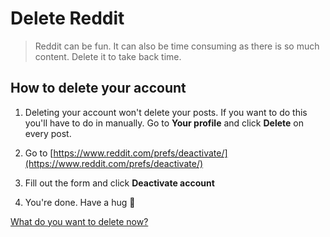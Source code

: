# Delete Reddit

> Reddit can be fun. It can also be time consuming as there is so much content. Delete it to take back time.

<!-- [Skip to navigation](#nav)

<hr> -->

## How to delete your account

<!-- So — I don't hold my Reddit data so close to my heart so I'm not too concerned with losing my posts. Let me know if you are and I'll dig into how to download data. -->

1. Deleting your account won't delete your posts. If you want to do this you'll have to do in manually. Go to **Your profile** and click **Delete** on every post.

2. Go to [https://www.reddit.com/prefs/deactivate/](https://www.reddit.com/prefs/deactivate/)

3. Fill out the form and click **Deactivate account**

4. You're done. Have a hug 🤗

[What do you want to delete now?](#nav)
